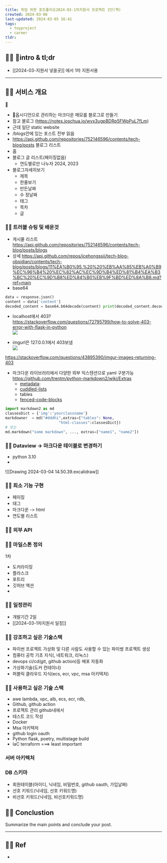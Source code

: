 ```yaml
---
title: 취업 위한 포트폴리오2024-03-1차지원서 프로젝트 2안(책)
created: 2024-03-06
last-updated: 2024-03-05 16:41
tags:
  - toyproject
  - career
tldr:
---
```


## 👯‍♂️ intro & tl;dr

- [[2024-03-지원서 넣을곳]] 에서 1차 지원서용

--- 

## 👯‍♂️ 서비스 개요


- 옵시디언으로 관리하는 마크다운 메모를 블로그로 만들기
- 참고 블로그 (https://notes.joschua.io/wvx3ugpBDRp5FWpPuL7fLm)
- 근데 일단 static website
-  /blogs안에 있는 포스트 전부 읽음
- https://api.github.com/repositories/752146596/contents/tech-blog/posts 블로그 리스트 
- 홈
- 블로그 글 리스트(페이징없음)
	- 연도별로만 나누자 2024, 2023
- 블로그자세히보기
	- 제목
	- 한줄보기
	- 만든날짜 
	- 수 정날짜
	- 태그
	- 목차
	- 글


### 👯‍♂️ 트러블 슈팅 및 배운것


- 게시물 리스트 https://api.github.com/repositories/752146596/contents/tech-blog/posts/blogs
- 상세 https://api.github.com/repos/icehongssii/tech-blog-obsidian/contents/tech-blog/posts/blogs/11%EA%B0%95.%20%20%EB%AA%85%EB%A0%B9%EC%96%B4%20%EC%82%AC%EC%9D%B4%ED%81%B4%EA%B3%BC%20%EC%9D%B8%ED%84%B0%EB%9F%BD%ED%8A%B8.md?ref=main
- base64

```python
data = response.json() 
content = data['content'] 
decoded_content = base64.b64decode(content) print(decoded_content.decode('utf-8')) 
```
-  localhost에서 403?  
https://stackoverflow.com/questions/72795799/how-to-solve-403-error-with-flask-in-python  
![](https://i.imgur.com/ir1mOIc.png)

- imgurl은 127.0.0.1에서 403보냄  
![](https://i.imgur.com/BHNChZ3.png)

https://stackoverflow.com/questions/43895390/imgur-images-returning-403


- 마크다운 라이브러리에서 다양한 외부 익스텐션으로 yaml 구분가능  
https://github.com/trentm/python-markdown2/wiki/Extras
	- [metadata](https://github.com/trentm/python-markdown2/wiki/metadata):
	- [cuddled-lists](https://github.com/trentm/python-markdown2/wiki/cuddled-lists)
	- tables
	- [fenced-code-blocks](https://github.com/trentm/python-markdown2/wiki/fenced-code-blocks)

```python
import markdown2 as md 
classesDict = {'img':'yourclassname'}
markdowner  = md("#dddhi",extras={"tables": None, 
						"html-classes":classesDict})
# 또는
md.markdown("some markdown", ..., extras=["name1", "name2"])
```




### 👯‍♂️ Dataview -> 마크다운 테이블로 변경하기
- python 3.10 
- 
![[Drawing 2024-03-04 14.50.39.excalidraw]]


### 👯‍♂️ 최소 기능 구현

- 페이징
- 태그
- 마크다운 -> html 
- 연도별 리스트

### 👯‍♂️ 외부 API

### 👯‍♂️ 마일스톤 정의

1차 
- 도커라이징
- 플라스크
- 포트리
- 깃허브 액션
- 

### 👯‍♂️ 일정관리

- 개발기간 2일 
- [[2024-03-1차지원서 일정]]


### 👯‍♂️ 강조하고 싶은 기술스택

- 파이썬 프로젝트 가상화 및 다른 사람도 사용할 수 있는 파이썽 프로젝트 생성
- 컴퓨터 공학 기초 지식(, 네트워크, 리눅스)
- devops ci/cd(git, github action)등 배포 자동화
- 가상화기술(도커 컨테이너)
- 퍼블릭 클라우드 지식(ecs, ecr, vpc, msa 아키텍처)

### 👯‍♂️ 사용하고 싶은 기술 스택

- awe lambda, vpc, alb, ecs, ecr, rdb,  
- Github, github action
- 프로젝트 관리 github내에서
- 테스트 코드 작성
- Docker
- Msa 아키텍처
- github login oauth
- Python flask, poetry, multistage build
- IaC terraform  ===> least important

### 서버 아키텍처

### DB 스키마
- 회원테이블(아이디, 닉네임, 비밀번호, github oauth, 가입날짜)
- 선호 키워드(닉네임, 선호 키워드명)
- 비선호 키워드(닉네임, 비선호키워드명)


## 👯‍♂️ Conclustion

Summarize the main points and conclude your post.

--- 

## 👯‍♂️ Ref

- [^1]:  작성자. "제목," 사이트명, 발행날짜, [URL](www.naver.com)

